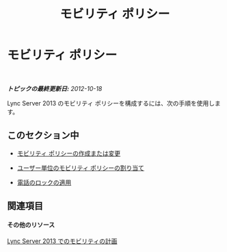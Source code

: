 ﻿---
title: モビリティ ポリシー
TOCTitle: モビリティ ポリシー
ms:assetid: 8caa5525-e16a-4e38-b3cd-acc0ae9ea375
ms:mtpsurl: https://technet.microsoft.com/ja-jp/library/JJ688126(v=OCS.15)
ms:contentKeyID: 49887041
ms.date: 05/19/2016
mtps_version: v=OCS.15
ms.translationtype: HT
---

# モビリティ ポリシー

 

_**トピックの最終更新日:** 2012-10-18_

Lync Server 2013 のモビリティ ポリシーを構成するには、次の手順を使用します。

## このセクション中

  - [モビリティ ポリシーの作成または変更](lync-server-2013-create-or-modify-a-mobility-policy.md)

  - [ユーザー単位のモビリティ ポリシーの割り当て](lync-server-2013-assign-a-per-user-mobility-policy.md)

  - [電話のロックの適用](lync-server-2013-enforce-phone-locking.md)

## 関連項目

#### その他のリソース

[Lync Server 2013 でのモビリティの計画](lync-server-2013-planning-for-mobility.md)

